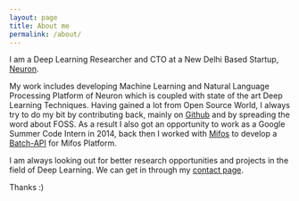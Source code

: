 ```yaml
---
layout: page
title: About me
permalink: /about/
---
```


I am a Deep Learning Researcher and CTO at a New Delhi Based Startup, [Neuron](http://neuronme.com/).

My work includes developing Machine Learning and Natural Language Processing Platform of Neuron which is coupled with state of the art Deep Learning Techniques. Having gained a lot from Open Source World, I always try to do my bit by contributing back, mainly on [Github](https://github.com/rishy) and by spreading the word about FOSS. As a result I also got an opportunity to work as a Google Summer Code Intern in 2014, back then I worked with [Mifos]('http://mifos.org/') to develop a [Batch-API](https://github.com/rishy/mifosx/tree/Batch-API) for Mifos Platform. 

I am always looking out for better research opportunities and projects in the field of Deep Learning. We can get in through my [contact page](/contact/).

Thanks :)